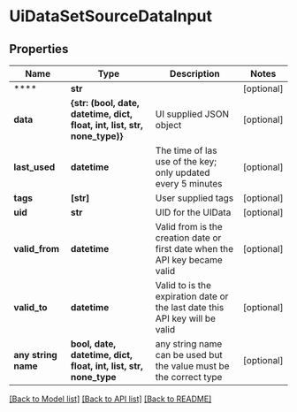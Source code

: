 # UiDataSetSourceDataInput


## Properties
Name | Type | Description | Notes
------------ | ------------- | ------------- | -------------
**** | **str** |  | [optional] 
**data** | **{str: (bool, date, datetime, dict, float, int, list, str, none_type)}** | UI supplied JSON object | [optional] 
**last_used** | **datetime** | The time of las use of the key; only updated every 5 minutes | [optional] 
**tags** | **[str]** | User supplied tags | [optional] 
**uid** | **str** | UID for the UIData | [optional] 
**valid_from** | **datetime** | Valid from is the creation date or first date when the API key became valid | [optional] 
**valid_to** | **datetime** | Valid to is the expiration date or the last date this API key will be valid | [optional] 
**any string name** | **bool, date, datetime, dict, float, int, list, str, none_type** | any string name can be used but the value must be the correct type | [optional]

[[Back to Model list]](../README.md#documentation-for-models) [[Back to API list]](../README.md#documentation-for-api-endpoints) [[Back to README]](../README.md)


